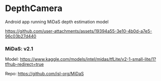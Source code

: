# DepthCamera
 Android app running MiDaS depth estimation model

https://github.com/user-attachments/assets/19394a55-3e10-4b0d-a7e5-96c03b27d440


### MiDaS: v2.1
Model: https://www.kaggle.com/models/intel/midas/tfLite/v2-1-small-lite/1?tfhub-redirect=true

Repo: https://github.com/isl-org/MiDaS
